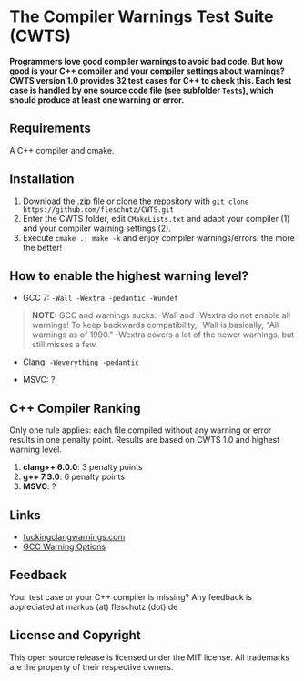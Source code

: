 The Compiler Warnings Test Suite (CWTS)
=======================================

**Programmers love good compiler warnings to avoid bad code. But how good is your C++ compiler and your compiler settings about warnings? CWTS version 1.0 provides 32 test cases for C++ to check this. Each test case is handled by one source code file (see subfolder `Tests`), which should produce at least one warning or error.**

Requirements
------------
A C++ compiler and cmake. 

Installation 
-------------

1. Download the .zip file or clone the repository with `git clone https://github.com/fleschutz/CWTS.git`
2. Enter the CWTS folder, edit `CMakeLists.txt` and adapt your compiler (1) and your compiler warning settings (2).
3. Execute `cmake .; make -k` and enjoy compiler warnings/errors: the more the better! 

How to enable the highest warning level?
----------------------------------------

* GCC 7: `-Wall -Wextra -pedantic -Wundef`
> **NOTE:** GCC and warnings sucks: -Wall and -Wextra do not enable all warnings! To keep backwards compatibility, -Wall is basically, "All warnings as of 1990." -Wextra covers a lot of the newer warnings, but still misses a few.

* Clang: `-Weverything -pedantic`

* MSVC: ?

C++ Compiler Ranking 
--------------------

Only one rule applies: each file compiled without any warning or error results in one penalty point. Results are based on CWTS 1.0 and highest warning level.

1. **clang++ 6.0.0**: 3 penalty points
2. **g++ 7.3.0**: 6 penalty points
3. **MSVC**: ?

Links
-----
* [fuckingclangwarnings.com](http://fuckingclangwarnings.com)
* [GCC Warning Options](https://gcc.gnu.org/onlinedocs/gcc/Warning-Options.html)

Feedback
---------
Your test case or your C++ compiler is missing? Any feedback is appreciated at markus (at) fleschutz (dot) de

License and Copyright
---------------------
This open source release is licensed under the MIT license. All trademarks are the property of their respective owners.
